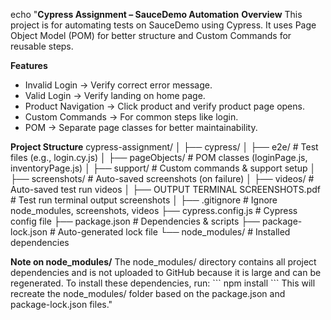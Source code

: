 echo "**Cypress Assignment – SauceDemo Automation**
**Overview**
This project is for automating tests on SauceDemo using Cypress.
It uses Page Object Model (POM) for better structure and Custom Commands for reusable steps.

**Features**
- Invalid Login → Verify correct error message.
- Valid Login → Verify landing on home page.
- Product Navigation → Click product and verify product page opens.
- Custom Commands → For common steps like login.
- POM → Separate page classes for better maintainability.

**Project Structure**
cypress-assignment/
│
├── cypress/
│   ├── e2e/                # Test files (e.g., login.cy.js)
│   ├── pageObjects/        # POM classes (loginPage.js, inventoryPage.js)
│   ├── support/            # Custom commands & support setup
│   ├── screenshots/        # Auto-saved screenshots (on failure)
│   ├── videos/             # Auto-saved test run videos
│
├── OUTPUT TERMINAL SCREENSHOTS.pdf  # Test run terminal output screenshots
│
├── .gitignore              # Ignore node_modules, screenshots, videos
├── cypress.config.js       # Cypress config file
├── package.json            # Dependencies & scripts
├── package-lock.json       # Auto-generated lock file
└── node_modules/           # Installed dependencies

**Note on node_modules/**
The node_modules/ directory contains all project dependencies and is not uploaded to GitHub because it is large and can be regenerated.
To install these dependencies, run:
\`\`\`
npm install
\`\`\`
This will recreate the node_modules/ folder based on the package.json and package-lock.json files."
